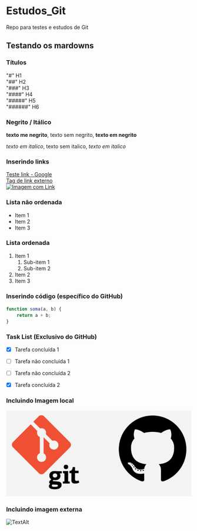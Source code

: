 # Estudos_Git
Repo para testes e estudos de Git

## Testando os mardowns

### Títulos
"#" H1 <br>
"##" H2 <br>
"###" H3 <br>
"####" H4 <br>
"#####" H5 <br>
"######" H6 <br>

### Negrito / Itálico

**texto me negrito**, texto sem negrito, __texto em negrito__

*texto em italico*, texto sem italico,  _texto em italico_

### Inserindo links

[Teste link - Google](https://google.com) <br>
[Tag de link externo](https://www.loremipzum.com/pt/) <br>
[![Imagem com Link](https://pngimg.com/uploads/github/github_PNG70.png)](https://github.com/tkusal)

### Lista não ordenada

* Item 1
* Item 2
* Item 3

### Lista ordenada

1. Item 1
    1. Sub-item 1
    2. Sub-item 2
2. Item 2
3. Item 3

### Inserindo código (específico do GitHub)

```javascript
function soma(a, b) {
    return a + b;
}
```

### Task List (Exclusivo do GitHub)

- [x] Tarefa concluída 1
- [ ] Tarefa não concluída 1
- [ ] Tarefa não concluída 2
- [x] Tarefa concluída 2


### Incluindo Imagem local

![Logo Git e GitHub - Teste TextAlt](img/Git-e-GitHub.png)

### Incluindo imagem externa

![TextAlt](https://encontreseucodigo.com.br/wp-content/uploads/2021/09/gitHub-e-git-encontre-seu-codigo.png)